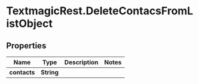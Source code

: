 # TextmagicRest.DeleteContacsFromListObject

## Properties
Name | Type | Description | Notes
------------ | ------------- | ------------- | -------------
**contacts** | **String** |  | 


